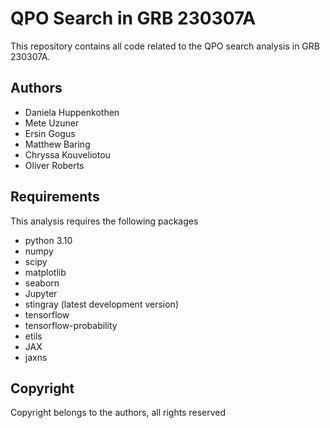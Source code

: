 # QPO Search in GRB 230307A

This repository contains all code related to the QPO search analysis in GRB 230307A.

## Authors
* Daniela Huppenkothen
* Mete Uzuner
* Ersin Gogus
* Matthew Baring
* Chryssa Kouveliotou
* Oliver Roberts

## Requirements
This analysis requires the following packages
* python 3.10
* numpy
* scipy
* matplotlib
* seaborn 
* Jupyter
* stingray (latest development version)
* tensorflow
* tensorflow-probability
* etils
* JAX
* jaxns


## Copyright

Copyright belongs to the authors, all rights reserved

